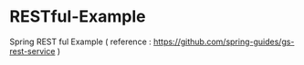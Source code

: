 # RESTful-Example
Spring REST ful Example ( reference : https://github.com/spring-guides/gs-rest-service )
